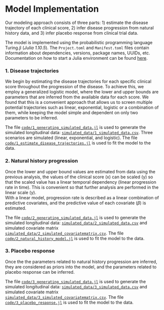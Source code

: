 # Model Implementation

Our modeling approach consists of three parts: 1) estimate the disease trajectory of each clinical score, 2) infer disease progression from natural history data, and 3) infer placebo response from clinical trial data. 

The model is implemented using the probabilistic programming language Turing.jl (_Julia 1.10.5_). 
The `Project.toml` and `Manifest.toml` files contain information about dependencies, versions, package names, UUIDs, etc. 
Documentation on how to start a Julia environment can be found [here](https://pkgdocs.julialang.org/v1/environments/#Using-someone-else's-project).


### 1. Disease trajectories
We begin by estimating the disease trajectories for each specific clinical score throughout the progression of the disease. 
To achieve this, we employ a generalized logistic model, where the lower and upper bounds are parameters that are inferred from the available data for each score.
We found that this is a convenient approach that allows us to screen multiple potential trajectories such as linear, exponential, logistic or a combination of them, 
while keeping the model simple and dependent on only two parameters to be inferred. 

The file [`code/1_generating_simulated_data.jl`](https://github.com/mboareto/disease_progression_modelling/blob/main/code/1_generating_simulated_data.jl) is used to generate the simulated longitudinal data:
[`simulated_data/1_simulated_data.csv`](https://github.com/mboareto/disease_progression_modelling/blob/main/simulated_data/1_simulated_data.csv). Three scenarios are simulated (linear, exponential, and logistic). 
The file [`code/1_estimate_disease_trajectories.jl`](https://github.com/mboareto/disease_progression_modelling/blob/main/code/1_estimate_disease_trajectories.jl) is used to fit the model to the data. 


### 2. Natural history progression
Once the lower and upper bound values are estimated from data using the previous analysis, the values of the clinical score (x) can be scaled (y) so that the scaled value has a linear temporal dependency 
(linear progression rate in time). This is convenient so that further analysis are performed in the linear scale (y).  
With a linear model, progression rate is described as a linear combination of predictive covariates, and the predictive value of each covariate ($\beta$) is estimated.  

The file [`code/2_generating_simulated_data.jl`](https://github.com/mboareto/disease_progression_modelling/blob/main/code/2_generating_simulated_data.jl) is used to generate the simulated longitudinal data:
[`simulated_data/2_simulated_data.csv`](https://github.com/mboareto/disease_progression_modelling/blob/main/simulated_data/2_simulated_data.csv) and simulated covariate matrix 
[`simulated_data/2_simulated_covariatematrix.csv`](https://github.com/mboareto/disease_progression_modelling/blob/main/simulated_data/2_simulated_covariatematrix.csv). 
The file [`code/2_natural_history_model.jl`](https://github.com/mboareto/disease_progression_modelling/blob/main/code/2_natural_history_model.jl) is used to fit the model to the data. 


### 3. Placebo response
Once the the parameters related to natural history progression are inferred, they are considered as priors into the model, and the parameters related to placebo response can be inferred. 

The file [`code/3_generating_simulated_data.jl`](https://github.com/mboareto/disease_progression_modelling/blob/main/code/3_generating_simulated_data.jl) is used to generate the simulated longitudinal data:
[`simulated_data/3_simulated_data.csv`](https://github.com/mboareto/disease_progression_modelling/blob/main/simulated_data/3_simulated_data.csv) and simulated covariate matrix 
[`simulated_data/3_simulated_covariatematrix.csv`](https://github.com/mboareto/disease_progression_modelling/blob/main/simulated_data/3_simulated_covariatematrix.csv). 
The file [`code/3_placebo_response.jl`](https://github.com/mboareto/disease_progression_modelling/blob/main/code/3_placebo_response.jl) is used to fit the model to the data. 

